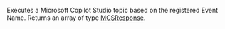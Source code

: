 Executes a Microsoft Copilot Studio topic based on the registered Event Name. Returns an array of type [MCSResponse](../mcsresponse.md). 